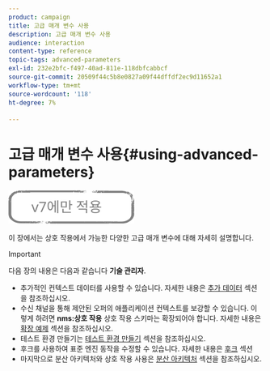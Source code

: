 ```yaml
---
product: campaign
title: 고급 매개 변수 사용
description: 고급 매개 변수 사용
audience: interaction
content-type: reference
topic-tags: advanced-parameters
exl-id: 232e2bfc-f497-40ad-811e-118dbfcabbcf
source-git-commit: 20509f44c5b8e0827a09f44dffdf2ec9d11652a1
workflow-type: tm+mt
source-wordcount: '118'
ht-degree: 7%

---
```


# 고급 매개 변수 사용{#using-advanced-parameters}

![](../../assets/v7-only.svg)

이 장에서는 상호 작용에서 가능한 다양한 고급 매개 변수에 대해 자세히 설명합니다.

>[!IMPORTANT]
>
>다음 장의 내용은 다음과 같습니다 **기술 관리자**.

* 추가적인 컨텍스트 데이터를 사용할 수 있습니다. 자세한 내용은 [추가 데이터](../../interaction/using/additional-data.md) 섹션을 참조하십시오.
* 수신 채널을 통해 제안된 오퍼의 애플리케이션 컨텍스트를 보강할 수 있습니다. 이렇게 하려면 **nms:상호 작용** 상호 작용 스키마는 확장되어야 합니다. 자세한 내용은 [확장 예제](../../interaction/using/extension-example.md) 섹션을 참조하십시오.
* 테스트 환경 만들기는 [테스트 환경 만들기](../../interaction/using/creating-a-test-environment.md) 섹션을 참조하십시오.
* 후크를 사용하여 표준 엔진 동작을 수정할 수 있습니다. 자세한 내용은 [후크](../../interaction/using/hooks.md) 섹션
* 마지막으로 분산 아키텍처와 상호 작용 사용은 [분산 아키텍처](../../interaction/using/distributed-architectures.md) 섹션을 참조하십시오.
